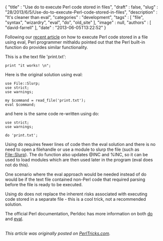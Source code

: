 {
   "title" : "Use do to execute Perl code stored in files",
   "draft" : false,
   "slug" : "28/2013/6/5/Use-do-to-execute-Perl-code-stored-in-files",
   "description" : "It's cleaner than eval",
   "categories" : "development",
   "tags" : [
      "file",
      "syntax",
      "wizardry",
      "eval",
      "do",
      "old_site"
   ],
   "image" : null,
   "authors" : [
      "david-farrell"
   ],
   "date" : "2013-06-05T13:22:52"
}


Following our [recent article](http://perltricks.com/article/26/2013/5/28/Execute-Perl-code-stored-in-a-text-file-with-eval) on how to execute Perl code stored in a file using eval, Perl programmer mithaldu pointed out that the Perl built-in function do provides similar functionality.

This is a the text file 'print.txt':

``` prettyprint
print "it works! \n";
```

Here is the original solution using eval:

``` prettyprint
use File::Slurp;
use strict;
use warnings;

my $command = read_file('print.txt');
eval $command;
```

and here is the same code re-written using do:

``` prettyprint
use strict;
use warnings;

do 'print.txt';
```

Using do requires fewer lines of code then the eval solution and there is no need to open a filehandle or use a module to slurp the file (such as [File::Slurp](https://metacpan.org/module/File::Slurp)). The do function also updates @INC and %INC, so it can be used to load modules which are then used later in the program (eval does not do this).

One scenario where the eval approach would be needed instead of do would be if the text file contained non-Perl code that required parsing before the file is ready to be executed.

Using do does not replace the inherent risks associated with executing code stored in a separate file - this is a cool trick, not a recommended solution.

The official Perl documentation, Perldoc has more information on both [do](http://perldoc.perl.org/functions/do.html) and [eval](http://perldoc.perl.org/functions/eval.html).

\
*This article was originally posted on [PerlTricks.com](http://perltricks.com).*

